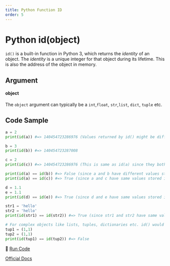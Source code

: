```yaml
---
title: Python Function ID
order: 5
---
```

# Python id(object)

`id()` is a built-in function in Python 3, which returns the *identity* of an object. The *identity* is a unique integer for that object during its lifetime. This is also the address of the object in memory.

## Argument

#### object

The `object` argument can typically be a `int`,`float`, `str`,`list`, `dict`, `tuple` etc.

## Code Sample

```python
a = 2
print(id(a)) #=> 140454723286976 (Values returned by id() might be different for different users)

b = 3
print(id(b)) #=> 140454723287008

c = 2
print(id(c)) #=> 140454723286976 (This is same as id(a) since they both contain the same value and hence have same memory address)

print(id(a) == id(b)) #=> False (since a and b have different values stored in them)
print(id(a) == id(c)) #=> True (since a and c have same values stored in them)

d = 1.1
e = 1.1 
print(id(d) == id(e)) #=> True (since d and e have same values stored in them)

str1 = 'hello'
str2 = 'hello'
print(id(str1) == id(str2)) #=> True (since str1 and str2 have same values stored in them)

# For complex objects like lists, tuples, dictionaries etc. id() would give a unique integer even if the content of those containers is same.
tup1 = (1,1)
tup2 = (1,1)
print(id(tup1) == id(tup2)) #=> False
```

:rocket: [Run Code](https://repl.it/CQw7/1)

[Official Docs](https://docs.python.org/3/library/functions.html#id)
